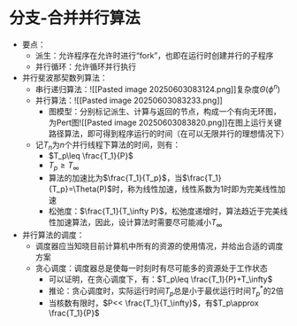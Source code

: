 # 分支-合并并行算法
- 要点：
	- 派生：允许程序在允许时进行“fork”，也即在运行时创建并行的子程序
	- 并行循环：允许循环并行执行
- 并行斐波那契数列算法：
	- 串行递归算法：![[Pasted image 20250603083124.png]]复杂度$\Theta(\phi^n)$
	- 并行算法：![[Pasted image 20250603083233.png]]
		- 图模型：分别标记派生、计算与返回的节点，构成一个有向无环图，为Pert图![[Pasted image 20250603083820.png]]在图上运行关键路径算法，即可得到程序运行的时间（在可以无限并行的理想情况下）
	- 记$T_n$为$n$个并行线程下算法的时间，则有：
		- $T_p\leq \frac{T_1}{P}$
		- $T_p\geq T_\infty$
		- 算法的加速比为$\frac{T_1}{T_p}$，当$\frac{T_1}{T_p}=\Theta(P)$时，称为线性加速，线性系数为1时即为完美线性加速
		- 松弛度：$\frac{T_1}{T_\infty P}$，松弛度递增时，算法趋近于完美线性加速算法，因此，设计算法时需要尽可能减小$T_\infty$
- 并行算法的调度：
	- 调度器应当知晓目前计算机中所有的资源的使用情况，并给出合适的调度方案
	- 贪心调度：调度器总是使每一时刻时有尽可能多的资源处于工作状态
		- 可以证明，在贪心调度下，有：$T_p\leq \frac{T_1}{P}+T_\infty$
		- 推论：贪心调度时，实际运行时间$T_p$总是小于最优运行时间$T_p^*$的2倍
		- 当核数有限时，$P<< \frac{T_1}{T_\infty}$，有$T_p\approx \frac{T_1}{P}$
